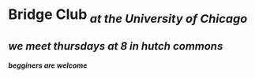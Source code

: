 <!DOCTYPE html>
<html>
<head>
  <h1>Bridge Club<sub><i> at the University of Chicago<i</sub></h1>
  <link rel="stylesheet" href="styles.css">
 </head>
 <body>
 <h2>we meet thursdays at 8 in hutch commons</h2>
 <p><b>begginers are welcome<b></p>
  </body>
</html>
